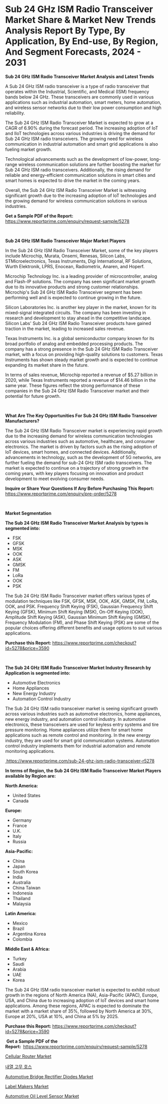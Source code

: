 <p><h1>Sub 24 GHz ISM Radio Transceiver Market Share & Market New Trends Analysis Report By Type, By Application, By End-use, By Region, And Segment Forecasts, 2024 - 2031</h1></p><p><strong>Sub 24 GHz ISM Radio Transceiver Market Analysis and Latest Trends</strong></p>
<p><p>A Sub 24 GHz ISM radio transceiver is a type of radio transceiver that operates within the Industrial, Scientific, and Medical (ISM) frequency bands below 24 GHz. These transceivers are commonly used in various applications such as industrial automation, smart meters, home automation, and wireless sensor networks due to their low power consumption and high reliability.</p><p>The Sub 24 GHz ISM Radio Transceiver Market is expected to grow at a CAGR of 6.90% during the forecast period. The increasing adoption of IoT and IIoT technologies across various industries is driving the demand for Sub 24 GHz ISM radio transceivers. The growing need for wireless communication in industrial automation and smart grid applications is also fueling market growth.</p><p>Technological advancements such as the development of low-power, long-range wireless communication solutions are further boosting the market for Sub 24 GHz ISM radio transceivers. Additionally, the rising demand for reliable and energy-efficient communication solutions in smart cities and smart homes is expected to drive the market in the coming years.</p><p>Overall, the Sub 24 GHz ISM Radio Transceiver Market is witnessing significant growth due to the increasing adoption of IoT technologies and the growing demand for wireless communication solutions in various industries.</p></p>
<p><strong>Get a Sample PDF of the Report:&nbsp;</strong> <a href="https://www.reportprime.com/enquiry/request-sample/5278">https://www.reportprime.com/enquiry/request-sample/5278</a></p>
<p>&nbsp;</p>
<p><strong>Sub 24 GHz ISM Radio Transceiver Major Market Players</strong></p>
<p><p>In the Sub 24 GHz ISM Radio Transceiver Market, some of the key players include Microchip, Murata, Onsemi, Renesas, Silicon Labs, STMicroelectronics, Texas Instruments, Digi International, RF Solutions, Wurth Elektronik, LPRS, Enocean, Radiometrix, Anaren, and Hoperf.</p><p>Microchip Technology Inc. is a leading provider of microcontroller, analog and Flash-IP solutions. The company has seen significant market growth due to its innovative products and strong customer relationships. Microchip's Sub 24 GHz ISM Radio Transceiver segment has been performing well and is expected to continue growing in the future.</p><p>Silicon Laboratories Inc. is another key player in the market, known for its mixed-signal integrated circuits. The company has been investing in research and development to stay ahead in the competitive landscape. Silicon Labs' Sub 24 GHz ISM Radio Transceiver products have gained traction in the market, leading to increased sales revenue.</p><p>Texas Instruments Inc. is a global semiconductor company known for its broad portfolio of analog and embedded processing products. The company has a strong presence in the Sub 24 GHz ISM Radio Transceiver market, with a focus on providing high-quality solutions to customers. Texas Instruments has shown steady market growth and is expected to continue expanding its market share in the future.</p><p>In terms of sales revenue, Microchip reported a revenue of $5.27 billion in 2020, while Texas Instruments reported a revenue of $14.46 billion in the same year. These figures reflect the strong performance of these companies in the Sub 24 GHz ISM Radio Transceiver market and their potential for future growth.</p></p>
<p>&nbsp;</p>
<p><strong>What Are The Key Opportunities For Sub 24 GHz ISM Radio Transceiver Manufacturers?</strong></p>
<p><p>The Sub 24 GHz ISM Radio Transceiver market is experiencing rapid growth due to the increasing demand for wireless communication technologies across various industries such as automotive, healthcare, and consumer electronics. The market is driven by factors such as the rising adoption of IoT devices, smart homes, and connected devices. Additionally, advancements in technology, such as the development of 5G networks, are further fueling the demand for sub-24 GHz ISM radio transceivers. The market is expected to continue on a trajectory of strong growth in the coming years, with key players focusing on innovation and product development to meet evolving consumer needs.</p></p>
<p><strong>Inquire or Share Your Questions If Any Before Purchasing This Report:</strong> <a href="https://www.reportprime.com/enquiry/pre-order/5278">https://www.reportprime.com/enquiry/pre-order/5278</a></p>
<p>&nbsp;</p>
<p><strong>Market Segmentation</strong></p>
<p><strong>The Sub 24 GHz ISM Radio Transceiver Market Analysis by types is segmented into:</strong></p>
<p><ul><li>FSK</li><li>GFSK</li><li>MSK</li><li>OOK</li><li>ASK</li><li>GMSK</li><li>FM</li><li>LoRa</li><li>OOK</li><li>PSK</li></ul></p>
<p><p>The Sub 24 GHz ISM Radio Transceiver market offers various types of modulation techniques like FSK, GFSK, MSK, OOK, ASK, GMSK, FM, LoRa, OOK, and PSK. Frequency Shift Keying (FSK), Gaussian Frequency Shift Keying (GFSK), Minimum Shift Keying (MSK), On-Off Keying (OOK), Amplitude Shift Keying (ASK), Gaussian Minimum Shift Keying (GMSK), Frequency Modulation (FM), and Phase Shift Keying (PSK) are some of the popular choices offering different benefits and usage options to suit various applications.</p></p>
<p><strong>Purchase this Report:&nbsp;</strong><a href="https://www.reportprime.com/checkout?id=5278&price=3590">https://www.reportprime.com/checkout?id=5278&price=3590</a></p>
<p>&nbsp;</p>
<p><strong>The Sub 24 GHz ISM Radio Transceiver Market Industry Research by Application is segmented into:</strong></p>
<p><ul><li>Automotive Electronics</li><li>Home Appliances</li><li>New Energy Industry</li><li>Automation Control Industry</li></ul></p>
<p><p>The Sub 24 GHz ISM radio transceiver market is seeing significant growth across various industries such as automotive electronics, home appliances, new energy industry, and automation control industry. In automotive electronics, these transceivers are used for keyless entry systems and tire pressure monitoring. Home appliances utilize them for smart home applications such as remote control and monitoring. In the new energy industry, they are used for smart grid communication systems. Automation control industry implements them for industrial automation and remote monitoring applications.</p></p>
<p><a href="https://www.reportprime.com/sub-24-ghz-ism-radio-transceiver-r5278">&nbsp;https://www.reportprime.com/sub-24-ghz-ism-radio-transceiver-r5278</a></p>
<p><strong>In terms of Region, the Sub 24 GHz ISM Radio Transceiver Market Players available by Region are:</strong></p>
<p>
    <p> <strong> North America: </strong>
        <ul>
            <li>United States</li>
            <li>Canada</li>
        </ul>
        </p> 
    <p> <strong> Europe: </strong>
        <ul>
            <li>Germany</li>
            <li>France</li>
            <li>U.K.</li>
            <li>Italy</li>
            <li>Russia</li>
        </ul>
        </p> 
    <p> <strong> Asia-Pacific: </strong>
        <ul>
            <li>China</li>
            <li>Japan</li>
            <li>South Korea</li>
            <li>India</li>
            <li>Australia</li>
            <li>China Taiwan</li>
            <li>Indonesia</li>
            <li>Thailand</li>
            <li>Malaysia</li>
        </ul>
        </p> 
    <p> <strong> Latin America: </strong>
        <ul>
            <li>Mexico</li>
            <li>Brazil</li>
            <li>Argentina Korea</li>
            <li>Colombia</li>
        </ul>
        </p> 
    <p> <strong> Middle East & Africa: </strong>
        <ul>
            <li>Turkey</li>
            <li>Saudi</li>
            <li>Arabia</li>
            <li>UAE</li>
            <li>Korea</li>
        </ul>
    </p>
    </p>
<p><p>The Sub 24 GHz ISM radio transceiver market is expected to exhibit robust growth in the regions of North America (NA), Asia-Pacific (APAC), Europe, USA, and China due to increasing adoption of IoT devices and smart home applications. Among these regions, APAC is expected to dominate the market with a market share of 35%, followed by North America at 30%, Europe at 20%, USA at 10%, and China at 5% by 2025.</p></p>
<p><strong>Purchase this Report: </strong><a href="https://www.reportprime.com/checkout?id=5278&price=3590">https://www.reportprime.com/checkout?id=5278&price=3590</a></p>
<p>&nbsp;<strong>Get a Sample PDF of the Report:&nbsp;&nbsp;</strong><a href="https://www.reportprime.com/enquiry/request-sample/5278">https://www.reportprime.com/enquiry/request-sample/5278</a></p>
<p><strong></strong></p>
<p><p><a href="https://www.linkedin.com/pulse/analyzing-cellular-router-market-global-industry-perspective-oj3ce">Cellular Router Market</a></p><p><a href="https://github.com/EthaWolf/Market-Research-Report-List-1/blob/main/236310670614.md">내열 고무 호스</a></p><p><a href="https://github.com/shotows/Market-Research-Report-List-2/blob/main/automotive-bridge-rectifier-diodes-market.md">Automotive Bridge Rectifier Diodes Market</a></p><p><a href="https://www.linkedin.com/pulse/label-makers-market-comprehensive-assessment-type-application-xjeee">Label Makers Market</a></p><p><a href="https://github.com/Sinjinluong3e0awx2m195k76/Market-Research-Report-List-2/blob/main/automotive-oil-level-sensor-market.md">Automotive Oil Level Sensor Market</a></p></p>